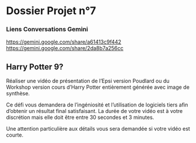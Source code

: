 ﻿# Dossier Projet n°7

### Liens Conversations Gemini

https://gemini.google.com/share/a61413c9f442
https://gemini.google.com/share/2da8b7a256cc

## Harry Potter 9?

Réaliser une vidéo de présentation de l’Epsi version Poudlard ou du Workshop version cours d’Harry Potter entièrement générée avec image de synthèse.

Ce défi vous demandera de l’ingéniosité et l’utilisation de logiciels tiers afin d’obtenir un résultat final satisfaisant.
La durée de votre vidéo est à votre discrétion mais elle doit être entre 30 secondes et 3 minutes.

Une attention particulière aux détails vous sera demandée si votre vidéo est courte.